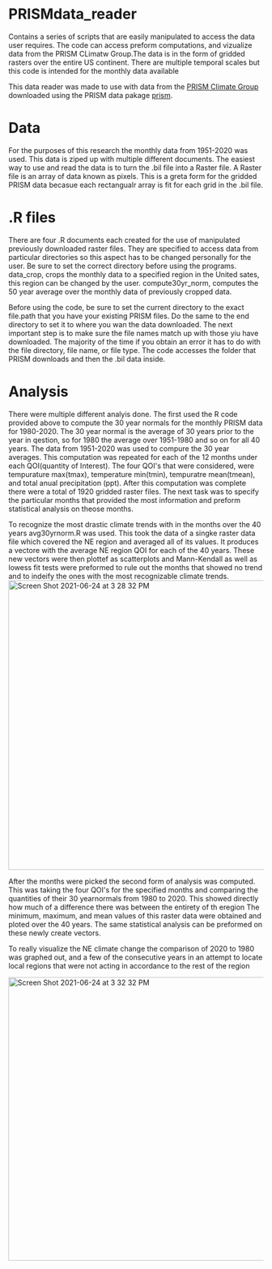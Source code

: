 # PRISMdata_reader
Contains a series of scripts that are easily manipulated to access the data user requires. The code can access preform computations, and vizualize data from the PRISM CLimatw Group.The data is in the form of gridded rasters over the entire US continent. There are multiple temporal scales but this code is intended for the monthly data available

This data reader was made to use with data from the [PRISM Climate Group](https://prism.nacse.org) downloaded using the PRISM data pakage [prism](https://github.com/ropensci/prism).

# Data 
For the purposes of this research the monthly data from 1951-2020 was used. This data is ziped up with multiple different documents. The easiest way to use and read the data is to turn the .bil file into a Raster file.  A Raster file is an array of data known as pixels. This is a greta form for the gridded PRISM data becasue each rectangualr array is fit for each grid in the .bil file. 
# .R files
There are four .R documents each created for the use of manipulated previously downloaded raster files. They are specified to access data from particular directories so this aspect has to be changed personally for the user. Be sure to set the correct directory before using the programs. data_crop, crops the monthly data to a specified region in the United sates, this region can be changed by the user. compute30yr_norm, computes the 50 year average over the monthly data of previously cropped data. 

Before using the code, be sure to set the current directory to the exact file.path that you have your existing PRISM files. Do the same to the end directory to set it to where you wan the data downloaded. The next important step is to make sure the file names match up with those yiu have downloaded. The majority of the time if you obtain an error it has to do with the file directory, file name, or file type. The code accesses the folder that PRISM downloads and then the .bil data inside. 
# Analysis 
There were multiple different analyis done. The first used the R code provided above to compute the 30 year normals for the monthly PRISM data for 1980-2020. The 30 year normal is the average of 30 years prior to the year in qestion, so for 1980 the average over 1951-1980 and so on for all 40 years. The data from 1951-2020 was used to compure the 30 year averages. This computation was repeated for each of the 12 months under each QOI(quantity of Interest). The four QOI's that were considered, were tempurature max(tmax), temperature min(tmin), tempuratre mean(tmean), and total anual precipitation (ppt). After this computation was complete there were a total of 1920 gridded raster files. The next task was to specify the particular months that provided the most information and preform statistical analysis on theose months.


To recognize the most drastic climate trends with in the months over the 40 years avg30yrnorm.R was used. This took the data of a singke raster data file which covered the NE region and averaged all of its values. It produces a vectore with the average NE region QOI for each of the 40 years. These new vectors were then plottef as scatterplots and Mann-Kendall as well as lowess fit tests were preformed to rule out the months that showed no trend and to indeify the ones with the most recognizable climate trends. 
<img width="572" alt="Screen Shot 2021-06-24 at 3 28 32 PM" src="https://user-images.githubusercontent.com/85711180/123340375-f0b45b00-d500-11eb-810a-1beb41de90eb.png">
  
After the months were picked the second form of analysis was computed. This was taking the four QOI's for the specified months and comparing the quantities of their 30 yearnormals from 1980 to 2020. This showed directly how much of a difference there was between the entirety of th eregion The minimum, maximum, and mean values of this raster data were obtained and ploted over the 40 years. The same statistical analysis can be preformed on these newly create vectors.

To really visualize the NE climate change the comparison of 2020 to 1980 was graphed out, and a few of the consecutive years in an attempt to locate local regions that were not acting in accordance to the rest of the region 


<img width="560" alt="Screen Shot 2021-06-24 at 3 32 32 PM" src="https://user-images.githubusercontent.com/85711180/123340691-7cc68280-d501-11eb-8f1b-60f8114789c4.png">

